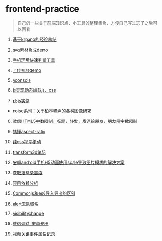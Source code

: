 # frontend-practice
> 自己的一些关于前端知识点、小工具的整理集合，方便自己写过忘了之后可以回看

1. [基于krpano的经验总结](https://superzdd.github.io/frontend-practice/vtour/tour.html)

2. [svg素材合成demo](https://superzdd.github.io/frontend-practice/svg-sprite-demo/index.html)

3. [手机环境快速判断工具](https://superzdd.github.io/frontend-practice/env/env.js)

4. [上传视频demo](https://superzdd.github.io/frontend-practice/upload-video/index.html)

5. [vconsole](https://superzdd.github.io/frontend-practice/vconsole/index.html)

6. [js实现动态加载js，css](https://superzdd.github.io/frontend-practice/async-loadjs/index.html)

7. [p5js实例](https://superzdd.github.io/frontend-practice/p5js)
- noise系列：关于柏林噪声的各种图像研究

8. [微信HTML5字数限制，标题，转发，发送给朋友，朋友圈字数限制](https://superzdd.github.io/frontend-practice/html-title-length/index.html)

9. [搞懂aspect-ratio](https://superzdd.github.io/frontend-practice/aspect-ratio)

10. [纯css视差移动](https://superzdd.github.io/frontend-practice/transform3d/index.html)

11. [transform3d笔记](https://superzdd.github.io/frontend-practice/transform3d)

12. [安卓android手机H5动画使用scale导致图片模糊的解决方案](https://superzdd.github.io/frontend-practice/android-scale-not-clear/index.html)

13. [获取滚动条高度](https://superzdd.github.io/frontend-practice/scroll-height)

14. [项目依赖分析](https://superzdd.github.io/frontend-practice/bundle-analyzer-plugin)

15. [Commonjs和es6导入导出的区别](https://superzdd.github.io/frontend-practice/commonjs-vs-es6)
 
16. [alert去除域名](https://superzdd.github.io/frontend-practice/alert-no-title)

16. [visibilitychange](https://superzdd.github.io/frontend-practice/visibilitychange)

16. [微信调试-安卓专用](https://superzdd.github.io/frontend-practice/wechat-debug)

17. [视频关键事件属性记录](https://superzdd.github.io/frontend-practice/tencent-video/h5inline-video.html)